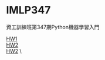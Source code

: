 # IMLP347
資工訓練班第347期Python機器學習入門

[HW1](https://github.com/muzzylexy/IMLP347/blob/master/Unit01/Unit01_Crash%20Course%20on%20Python.ipynb) \
[HW2](https://github.com/muzzylexy/IMLP347/blob/master/Unit02) \
[HW2](https://github.com/muzzylexy/IMLP347/blob/master/Unit03) \
